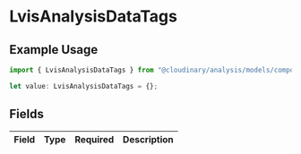 # LvisAnalysisDataTags

## Example Usage

```typescript
import { LvisAnalysisDataTags } from "@cloudinary/analysis/models/components";

let value: LvisAnalysisDataTags = {};
```

## Fields

| Field       | Type        | Required    | Description |
| ----------- | ----------- | ----------- | ----------- |